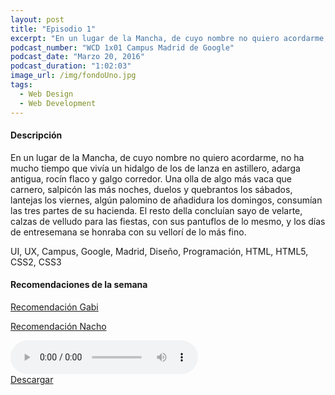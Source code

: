 ```yaml
---
layout: post
title: "Episodio 1"
excerpt: "En un lugar de la Mancha, de cuyo nombre no quiero acordarme, no ha mucho tiempo que vivía un hidalgo de los de lanza"
podcast_number: "WCD 1x01 Campus Madrid de Google"
podcast_date: "Marzo 20, 2016"
podcast_duration: "1:02:03"
image_url: /img/fondoUno.jpg
tags: 
  - Web Design
  - Web Development
---
```


#### Descripción

En un lugar de la Mancha, de cuyo nombre no quiero acordarme, no ha mucho tiempo que vivía un hidalgo de los de lanza en astillero, adarga antigua, rocín flaco y galgo corredor. Una olla de algo más vaca que carnero, salpicón las más noches, duelos y quebrantos los sábados, lantejas los viernes, algún palomino de añadidura los domingos, consumían las tres partes de su hacienda. El resto della concluían sayo de velarte, calzas de velludo para las fiestas, con sus pantuflos de lo mesmo, y los días de entresemana se honraba con su vellorí de lo más fino.

<div class="rule"></div>

UI, UX, Campus, Google, Madrid, Diseño, Programación, HTML, HTML5, CSS2, CSS3

<div class="rule"></div>

#### Recomendaciones de la semana

<a class="recomendacion" href="#">Recomendación Gabi</a>

<a class="recomendacion" href="#">Recomendación Nacho</a>

<div class="rule"></div>

<audio class="post__player" controls="controls">
	<!-- <source src="file.ogg" /> -->
    <source src="/audio/Alice.mp3" />
    Your browser does not support the <code>audio</code> element.  
</audio>

<div class="descargar">
	<span class="icono-download"></span><a href="#">Descargar</a>
</div>

